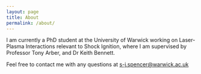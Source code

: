 ```yaml
---
layout: page
title: About
permalink: /about/
---
```


I am currently a PhD student at the University of Warwick working on Laser-Plasma Interactions relevant to Shock Ignition, where I am supervised by Professor Tony Arber, and Dr Keith Bennett.

Feel free to contact me with any questions at [s-j.spencer@warwick.ac.uk](mailto:s-j.spencer@warwick.ac/uk)


